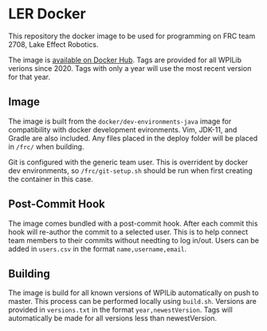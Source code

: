 # LER Docker
This repository the docker image to be used for programming on FRC team 2708, Lake Effect Robotics.

The image is [available on Docker Hub](https://hub.docker.com/repository/docker/gregk27/ler-programming/general). Tags are provided for all WPILib verions since 2020. Tags with only a year will use the most recent version for that year.

## Image
The image is built from the `docker/dev-environments-java` image for compatibility with docker development evironments. Vim, JDK-11, and Gradle are also included. Any files placed in the deploy folder will be placed in `/frc/` when building.

Git is configured with the generic team user. This is overrident by docker dev environments, so `/frc/git-setup.sh` should be run when first creating the container in this case.

## Post-Commit Hook

The image comes bundled with a post-commit hook. After each commit this hook will re-author the commit to a selected user. This is to help connect team members to their commits without needting to log in/out. Users can be added in `users.csv` in the format `name,username,email`.

## Building

The image is build for all known versions of WPILib automatically on push to master. This process can be performed locally using `build.sh`. Versions are provided in `versions.txt` in the format `year,newestVersion`. Tags will automatically be made for all versions less than newestVersion.